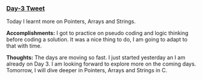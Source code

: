 ### [Day-3 Tweet]()

Today I learnt more on Pointers, Arrays and Strings.

**Accomplishments:** I got to practice on pseudo coding and logic thinking before coding a solution. It was a nice thing to do, I am going to adapt to that with time. 

**Thoughts:** The days are moving so fast. I just started yesterday an I am already on Day 3. I am looking forward to explore more on the coming days. Tomorrow, I will dive deeper in Pointers, Arrays and Strings in C.
